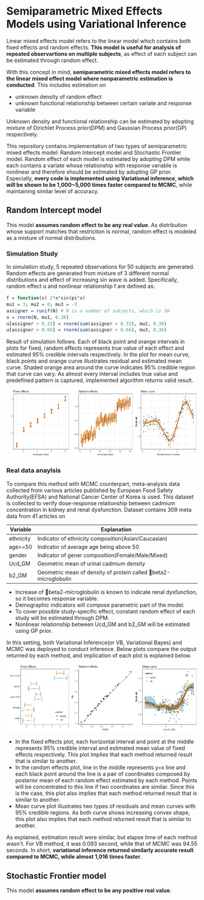# Semiparametric Mixed Effects Models using Variational Inference

Linear mixed effects model refers to the linear model which contains both fixed effects and random effects. <b>This model is useful for analysis of repeated observartions on multiple subjects</b>, as effect of each subject can be estimated through random effect.

With this concept in mind, <b>semiparametric mixed effects model refers to the linear mixed effect model where nonparametric estimation is conducted</b>. This includes estimation on

- unknown density of random effect
- unknown functional relationship between certain variate and response variable

Unknown density and functional relationship can be estimated by adopting mixture of Dirichlet Process prior(DPM) and Gaussian Process prior(GP) respectively.

This repository contains implementation of two types of semiparametric mixed effects model: Random Intercept model and Stochastic Frontier model. Random effect of each model is estimated by adopting DPM while each contains a variate whose relationship with response variable is nonlinear and therefore should be estimated by adopting GP prior. Especially, <b>every code is implemented using Variational inference, which will be shown to be 1,000~5,000 times faster compared to MCMC</b>, while maintaining similar level of accuracy.

## Random Intercept model

This model <b>assumes random effect to be any real value</b>. As distribution whose support matches that restriction is normal, random effect is modeled as a mixture of normal distributions. 

### Simulation Study

In simulation study, 5 repeated observations for 50 subjects are generated. Random effects are generated from mixture of 3 different normal distributions and effect of increasing sin wave is added. Specifically, random effect u and nonlinear relationship f are defined as:

```R
f = function(x) 2*x*sin(pi*x)
mu1 = 3; mu2 = 0; mu3 = -3
assigner = runif(N) # N is a number of subjects, which is 50
u = rnorm(N, mu1, 0.36) 
u[assigner > 0.33] = rnorm(sum(assigner > 0.33), mu2, 0.36)
u[assigner > 0.66] = rnorm(sum(assigner > 0.66), mu3, 0.36)
```

Result of simulation follows. Each of black point and orange intervals in plots for fixed, random effects represents true value of each effect and estimated 95% credible intervals respectively. In the plot for mean curve, black points and orange curve illustrates residual and estimated mean curve. Shaded orange area around the curve indicates 95% credible region that curve can vary. As almost every interval includes true value and predefined pattern is captured, implemented algorithm returns valid result.

![simulation-randomintercpet](./RandomIntercept/figures/simulation.png)

### Real data anaylsis

To compare this method with MCMC counterpart, meta-analysis data collected from various articles published by European Food Safety Authority(EFSA) and National Cancer Center of Korea is used. This dataset is collected to verify dose-response relationship between cadmium concentration in kidney and renal dysfunction. Dataset contains 309 meta data from 41 articles on 

Variable | Explanation
---------|------------
ethnicity|Indicator of ethnicity composition(Asian/Caucasian)
age>=50|Indicator of average age being above 50
gender|Indicator of gener composition(Female/Male/Mixed)
Ucd_GM|Geometric mean of urinal cadmium density
b2_GM|Geometric mean of density of protein called beta2-microglobulin

- Increase of beta2-microglobulin is known to indicate renal dysfunction, so it becomes response variable.
- Demographic indicators will compose parametric part of the model.
- To cover possible study-specific effect, constant random effect of each study will be estimated through DPM.
- Nonlinear relationship between Ucd_GM and b2_GM will be estimated using GP prior.

In this setting, both Variational Inference(or VB, Variational Bayes) and MCMC was deployed to conduct inference. Below plots compare the output returned by each method, and implication of each plot is explained below. 

![cadmium-randomintercept](./RandomIntercept/figures/cadmium.png)

- In the fixed effects plot, each horizontal interval and point at the middle represents 95% credible interval and estimated mean value of fixed effects respectively. This plot implies that each method returned result that is similar to another.
- In the random effects plot, line in the middle represents y=x line and each black point around the line is a pair of coordinates composed by posterior mean of each random effect estimated by each method. Points will be concentrated to this line if two coordinates are similar. Since this is the case, this plot also implies that each method returned result that is similar to another.
- Mean curve plot illustrates two types of residuals and mean curves with 95% credible regions. As both curve shows increasing convex shape, this plot also implies that each method returned result that is similar to another.

As explained, estimation result were similar, but elapse time of each method wasn't. For VB method, it was 0.093 second, while that of MCMC was 94.55 seconds. In short, <b>variational inference returned similarly accurate result compared to MCMC, while almost 1,016 times faster</b>.

## Stochastic Frontier model

This model <b>assumes random effect to be any positive real value</b>.